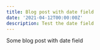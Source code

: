 ```yaml
---
title: Blog post with date field
date: '2021-04-12T00:00:00Z'
description: Test the date field
---
```

Some blog post with date field